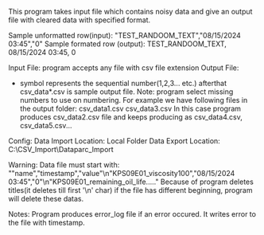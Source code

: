 This program takes input file which contains noisy data and give an output file with cleared data with specified format.

Sample unformatted row(input):
\"TEST_RANDOOM_TEXT\",\"08/15/2024 03:45\",\"0\"
Sample formated row (output): 
TEST_RANDOOM_TEXT, 08/15/2024 03:45, 0

Input File:
program accepts any file with csv file extension
Output File:
* symbol represents the sequential number(1,2,3... etc.) afterthat csv_data*.csv is sample output file.
Note: program select missing numbers to use on numbering. For example we have following files in the output folder:
csv_data1.csv
csv_data3.csv
In this case program produces csv_data2.csv file and keeps producing as csv_data4.csv, csv_data5.csv... 

Config:
Data Import Location: Local Folder
Data Export Location: C:\CSV_Import\Dataparc_Import

Warning:
Data file must start with:
 "\"name\",\"timestamp\",\"value\"\n\"KPS09E01_viscosity100\",\"08/15/2024 03:45\",\"0\"\n\"KPS09E01_remaining_oil_life\....."
Because of program deletes titles(it deletes till first '\n' char) if the file has different beginning, program will delete these datas.

Notes:
Program produces error_log file if an error occured. It writes error to the file with timestamp.